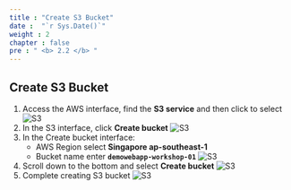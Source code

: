 ```yaml
---
title : "Create S3 Bucket"
date :  "`r Sys.Date()`" 
weight : 2
chapter : false
pre : " <b> 2.2 </b> "
---
```


## Create S3 Bucket
1. Access the AWS interface, find the **S3 service** and then click to select
![S3](../../../images/2-2-CreateS3/01.png?width=50pc)
2. In the S3 interface, click **Create bucket**
![S3](../../../images/2-2-CreateS3/02.png?width=50pc)
3. In the Create bucket interface:
   - AWS Region select **Singapore ap-southeast-1**
   - Bucket name enter **`demowebapp-workshop-01`**
![S3](../../../images/2-2-CreateS3/03.png?width=50pc)
4. Scroll down to the bottom and select **Create bucket**
![S3](../../../images/2-2-CreateS3/04.png?width=50pc)
5. Complete creating S3 bucket
![S3](../../../images/2-2-CreateS3/05.png?width=50pc)
